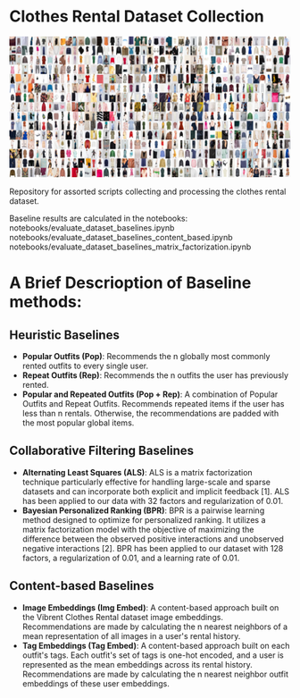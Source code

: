 
# Clothes Rental Dataset Collection

![Collage of dataset pictures](reports/figures/collage.jpg)

Repository for assorted scripts collecting and processing the clothes rental dataset.

Baseline results are calculated in the notebooks:
notebooks/evaluate_dataset_baselines.ipynb
notebooks/evaluate_dataset_baselines_content_based.ipynb
notebooks/evaluate_dataset_baselines_matrix_factorization.ipynb

# A Brief Descrioption of Baseline methods:

## Heuristic Baselines
- **Popular Outfits (Pop)**: Recommends the n globally most commonly rented outfits to every single user.
- **Repeat Outfits (Rep)**: Recommends the n outfits the user has previously rented.
- **Popular and Repeated Outfits (Pop + Rep)**: A combination of Popular Outfits and Repeat Outfits. Recommends repeated items if the user has less than n rentals. Otherwise, the recommendations are padded with the most popular global items.

## Collaborative Filtering Baselines
- **Alternating Least Squares (ALS)**: ALS is a matrix factorization technique particularly effective for handling large-scale and sparse datasets and can incorporate both explicit and implicit feedback [1]. ALS has been applied to our data with 32 factors and regularization of 0.01.
- **Bayesian Personalized Ranking (BPR)**: BPR is a pairwise learning method designed to optimize for personalized ranking. It utilizes a matrix factorization model with the objective of maximizing the difference between the observed positive interactions and unobserved negative interactions [2]. BPR has been applied to our dataset with 128 factors, a regularization of 0.01, and a learning rate of 0.01.

## Content-based Baselines
- **Image Embeddings (Img Embed)**: A content-based approach built on the Vibrent Clothes Rental dataset image embeddings. Recommendations are made by calculating the n nearest neighbors of a mean representation of all images in a user's rental history.
- **Tag Embeddings (Tag Embed)**: A content-based approach built on each outfit's tags. Each outfit's set of tags is one-hot encoded, and a user is represented as the mean embeddings across its rental history. Recommendations are made by calculating the n nearest neighbor outfit embeddings of these user embeddings.

